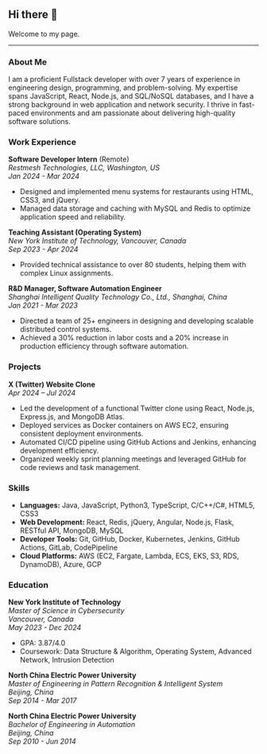 ## Hi there 👋

<!--
**Teng-Xu-Marco/Teng-Xu-Marco** is a ✨ _special_ ✨ repository because its `README.md` (this file) appears on your GitHub profile.

Here are some ideas to get you started:

- 🔭 I’m currently working on ...
- 🌱 I’m currently learning ...
- 👯 I’m looking to collaborate on ...
- 🤔 I’m looking for help with ...
- 💬 Ask me about ...
- 📫 How to reach me: ...
- 😄 Pronouns: ...
- ⚡ Fun fact: ...
-->


Welcome to my page.

---

### About Me

I am a proficient Fullstack developer with over 7 years of experience in engineering design, programming, and problem-solving. My expertise spans JavaScript, React, Node.js, and SQL/NoSQL databases, and I have a strong background in web application and network security. I thrive in fast-paced environments and am passionate about delivering high-quality software solutions.

### Work Experience

**Software Developer Intern** (Remote)  
*Restmesh Technologies, LLC, Washington, US*  
*Jan 2024 - Mar 2024*  
- Designed and implemented menu systems for restaurants using HTML, CSS3, and jQuery.
- Managed data storage and caching with MySQL and Redis to optimize application speed and reliability.

**Teaching Assistant (Operating System)**  
*New York Institute of Technology, Vancouver, Canada*  
*Sep 2023 - Apr 2024*  
- Provided technical assistance to over 80 students, helping them with complex Linux assignments.

**R&D Manager, Software Automation Engineer**  
*Shanghai Intelligent Quality Technology Co., Ltd., Shanghai, China*  
*Jan 2021 - Mar 2023*  
- Directed a team of 25+ engineers in designing and developing scalable distributed control systems.
- Achieved a 30% reduction in labor costs and a 20% increase in production efficiency through software automation.

### Projects

**X (Twitter) Website Clone**  
*Apr 2024 – Jul 2024*  
- Led the development of a functional Twitter clone using React, Node.js, Express.js, and MongoDB Atlas.
- Deployed services as Docker containers on AWS EC2, ensuring consistent deployment environments.
- Automated CI/CD pipeline using GitHub Actions and Jenkins, enhancing development efficiency.
- Organized weekly sprint planning meetings and leveraged GitHub for code reviews and task management.

### Skills

- **Languages:** Java, JavaScript, Python3, TypeScript, C/C++/C#, HTML5, CSS3
- **Web Development:** React, Redis, jQuery, Angular, Node.js, Flask, RESTful API, MongoDB, MySQL
- **Developer Tools:** Git, GitHub, Docker, Kubernetes, Jenkins, GitHub Actions, GitLab, CodePipeline
- **Cloud Platforms:** AWS (EC2, Fargate, Lambda, ECS, EKS, S3, RDS, DynamoDB), Azure, GCP

### Education

**New York Institute of Technology**  
*Master of Science in Cybersecurity*  
*Vancouver, Canada*  
*May 2023 - Dec 2024*  
- GPA: 3.87/4.0
- Coursework: Data Structure & Algorithm, Operating System, Advanced Network, Intrusion Detection

**North China Electric Power University**  
*Master of Engineering in Pattern Recognition & Intelligent System*  
*Beijing, China*  
*Sep 2014 - Mar 2017*

**North China Electric Power University**  
*Bachelor of Engineering in Automation*  
*Beijing, China*  
*Sep 2010 - Jun 2014*
